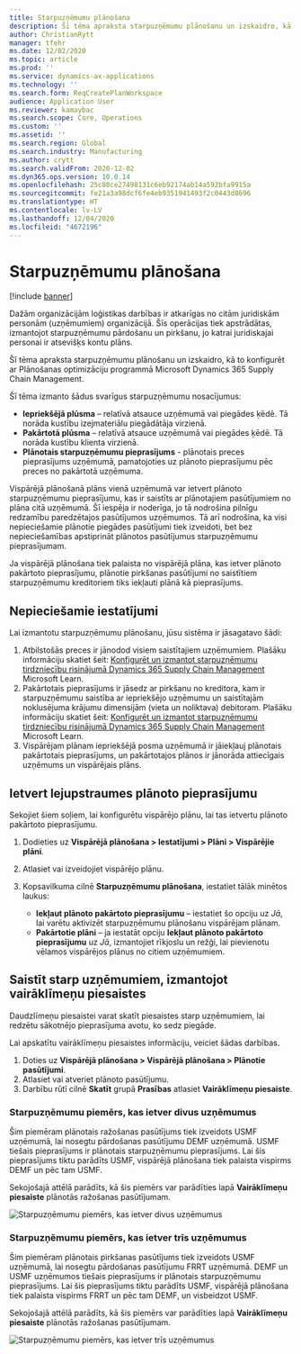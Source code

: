 ```yaml
---
title: Starpuzņēmumu plānošana
description: Šī tēma apraksta starpuzņēmumu plānošanu un izskaidro, kā to konfigurēt ar Plānošanas optimizāciju programmā Microsoft Dynamics 365 Supply Chain Management.
author: ChristianRytt
manager: tfehr
ms.date: 12/02/2020
ms.topic: article
ms.prod: ''
ms.service: dynamics-ax-applications
ms.technology: ''
ms.search.form: ReqCreatePlanWorkspace
audience: Application User
ms.reviewer: kamaybac
ms.search.scope: Core, Operations
ms.custom: ''
ms.assetid: ''
ms.search.region: Global
ms.search.industry: Manufacturing
ms.author: crytt
ms.search.validFrom: 2020-12-02
ms.dyn365.ops.version: 10.0.14
ms.openlocfilehash: 25c80ce27498131c6eb92174ab14a592bfa9915a
ms.sourcegitcommit: fe21a3a98dcf6fe4eb9351941493f2c0443d8696
ms.translationtype: HT
ms.contentlocale: lv-LV
ms.lasthandoff: 12/04/2020
ms.locfileid: "4672196"
---
```

# <a name="intercompany-planning"></a>Starpuzņēmumu plānošana

[!include [banner](../../includes/banner.md)]

Dažām organizācijām loģistikas darbības ir atkarīgas no citām juridiskām personām (uzņēmumiem) organizācijā. Šīs operācijas tiek apstrādātas, izmantojot starpuzņēmumu pārdošanu un pirkšanu, jo katrai juridiskajai personai ir atsevišķs kontu plāns.

Šī tēma apraksta starpuzņēmumu plānošanu un izskaidro, kā to konfigurēt ar Plānošanas optimizāciju programmā Microsoft Dynamics 365 Supply Chain Management.

Šī tēma izmanto šādus svarīgus starpuzņēmumu nosacījumus:

- **Iepriekšējā plūsma** – relatīvā atsauce uzņēmumā vai piegādes ķēdē. Tā norāda kustību izejmateriālu piegādātāja virzienā.
- **Pakārtotā plūsma** – relatīvā atsauce uzņēmumā vai piegādes ķēdē. Tā norāda kustību klienta virzienā.
- **Plānotais starpuzņēmumu pieprasījums** - plānotais preces pieprasījums uzņēmumā, pamatojoties uz plānoto pieprasījumu pēc preces no pakārtotā uzņēmuma.

Vispārējā plānošanā plāns vienā uzņēmumā var ietvert plānoto starpuzņēmumu pieprasījumu, kas ir saistīts ar plānotajiem pasūtījumiem no plāna citā uzņēmumā. Šī iespēja ir noderīga, jo tā nodrošina pilnīgu redzamību paredzētajos pasūtījumos uzņēmumos. Tā arī nodrošina, ka visi nepieciešamie plānotie piegādes pasūtījumi tiek izveidoti, bet bez nepieciešamības apstiprināt plānotos pasūtījumus starpuzņēmumu pieprasījumam.

Ja vispārējā plānošana tiek palaista no vispārējā plāna, kas ietver plānoto pakārtoto pieprasījumu, plānotie pirkšanas pasūtījumi no saistītiem starpuzņēmumu kreditoriem tiks iekļauti plānā kā pieprasījums.

## <a name="required-setup"></a>Nepieciešamie iestatījumi

Lai izmantotu starpuzņēmumu plānošanu, jūsu sistēma ir jāsagatavo šādi:

1. Atbilstošās preces ir jānodod visiem saistītajiem uzņēmumiem. Plašāku informāciju skatiet šeit: [Konfigurēt un izmantot starpuzņēmumu tirdzniecību risinājumā Dynamics 365 Supply Chain Management ](https://docs.microsoft.com/learn/modules/configure-use-intercompany-trade-dyn365-supply-chain-mgmt/) Microsoft Learn.
1. Pakārtotais pieprasījums ir jāsedz ar pirkšanu no kreditora, kam ir starpuzņēmumu saistība ar iepriekšējo uzņēmumu un saistītajām noklusējuma krājumu dimensijām (vieta un noliktava) debitoram. Plašāku informāciju skatiet šeit: [Konfigurēt un izmantot starpuzņēmumu tirdzniecību risinājumā Dynamics 365 Supply Chain Management ](https://docs.microsoft.com/learn/modules/configure-use-intercompany-trade-dyn365-supply-chain-mgmt/) Microsoft Learn.
1. Vispārējam plānam iepriekšējā posma uzņēmumā ir jāiekļauj plānotais pakārtotais pieprasījums, un pakārtotajos plānos ir jānorāda attiecīgais uzņēmums un vispārējais plāns.

## <a name="include-planned-downstream-demand"></a>Ietvert lejupstraumes plānoto pieprasījumu

Sekojiet šiem soļiem, lai konfigurētu vispārējo plānu, lai tas ietvertu plānoto pakārtoto pieprasījumu.

1. Dodieties uz **Vispārējā plānošana \> Iestatījumi \> Plāni \> Vispārējie plāni**.
1. Atlasiet vai izveidojiet vispārējo plānu.
1. Kopsavilkuma cilnē **Starpuzņēmumu plānošana**, iestatiet tālāk minētos laukus:

    - **Iekļaut plānoto pakārtoto pieprasījumu** – iestatiet šo opciju uz *Jā*, lai varētu aktivizēt starpuzņēmumu plānošanu vispārējam plānam.
    - **Pakārtotie plāni** – ja iestatāt opciju **Iekļaut plānoto pakārtoto pieprasījumu** uz *Jā*, izmantojiet rīkjoslu un režģi, lai pievienotu vēlamos vispārējos plānus no citiem uzņēmumiem.

## <a name="peg-across-companies-by-using-multilevel-pegging"></a>Saistīt starp uzņēmumiem, izmantojot vairāklīmeņu piesaistes

Daudzlīmeņu piesaistei varat skatīt piesaistes starp uzņēmumiem, lai redzētu sākotnējo pieprasījuma avotu, ko sedz piegāde.

Lai apskatītu vairāklīmeņu piesaistes informāciju, veiciet šādas darbības.

1. Doties uz **Vispārējā plānošana \> Vispārējā plānošana \> Plānotie pasūtījumi**.
1. Atlasiet vai atveriet plānoto pasūtījumu.
1. Darbību rūtī cilnē **Skatīt** grupā **Prasības** atlasiet **Vairāklīmeņu piesaiste**.

### <a name="intercompany-example-that-involves-two-companies"></a>Starpuzņēmumu piemērs, kas ietver divus uzņēmumus

Šim piemēram plānotais ražošanas pasūtījums tiek izveidots USMF uzņēmumā, lai nosegtu pārdošanas pasūtījumu DEMF uzņēmumā. USMF tiešais pieprasījums ir plānotais starpuzņēmumu pieprasījums. Lai šis pieprasījums tiktu parādīts USMF, vispārējā plānošana tiek palaista vispirms DEMF un pēc tam USMF.

Sekojošajā attēlā parādīts, kā šis piemērs var parādīties lapā **Vairāklīmeņu piesaiste** plānotās ražošanas pasūtījumam.

![Starpuzņēmumu piemērs, kas ietver divus uzņēmumus](media/IntercompanyPlanning1.png)

### <a name="intercompany-example-that-involves-three-companies"></a>Starpuzņēmumu piemērs, kas ietver trīs uzņēmumus

Šim piemēram plānotais pirkšanas pasūtījums tiek izveidots USMF uzņēmumā, lai nosegtu pārdošanas pasūtījumu FRRT uzņēmumā. DEMF un USMF uzņēmumos tiešais pieprasījums ir plānotais starpuzņēmumu pieprasījums. Lai šis pieprasījums tiktu parādīts USMF, vispārējā plānošana tiek palaista vispirms FRRT un pēc tam DEMF, un visbeidzot USMF.

Sekojošajā attēlā parādīts, kā šis piemērs var parādīties lapā **Vairāklīmeņu piesaiste** plānotās ražošanas pasūtījumam.

![Starpuzņēmumu piemērs, kas ietver trīs uzņēmumus](media/IntercompanyPlanning2.png)
